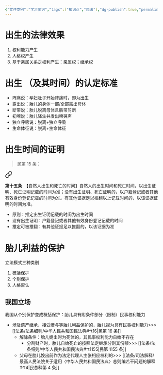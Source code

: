 ```yaml
---
{"文件类别":"学习笔记","tags":["知识点","民法"],"dg-publish":true,"permalink":"/学习笔记studyup/民法总论/出生/","dgPassFrontmatter":true,"created":"2024-07-04T11:00:30.490+08:00","updated":"2024-10-26T23:15:11.434+08:00"}
---
```


# 出生的法律效果
1. 权利能力产生
2. 人格权产生
3. 基于亲属关系之权利产生：亲属权；继承权

# 出生 （及其时间）的认定标准
- 阵痛说：孕妇肚子开始阵痛时，即为出生
- 露出说：胎儿的身体一部/全部露出母体
- 断带说：胎儿脱离母体且脐带剪断
- 初啼说：胎儿降生并发出啼哭声
- 独立呼吸说：脱离+独立呼吸
- 生命体征说：脱离+生命体征
# 出生时间的证明 
>民第 15 条：
<div class="transclusion internal-embed is-loaded"><a class="markdown-embed-link" href="////#t15" aria-label="Open link"><svg xmlns="http://www.w3.org/2000/svg" width="24" height="24" viewBox="0 0 24 24" fill="none" stroke="currentColor" stroke-width="2" stroke-linecap="round" stroke-linejoin="round" class="svg-icon lucide-link"><path d="M10 13a5 5 0 0 0 7.54.54l3-3a5 5 0 0 0-7.07-7.07l-1.72 1.71"></path><path d="M14 11a5 5 0 0 0-7.54-.54l-3 3a5 5 0 0 0 7.07 7.07l1.71-1.71"></path></svg></a><div class="markdown-embed">



**第十五条**　【自然人出生和死亡的时间】自然人的出生时间和死亡时间，以出生证明、死亡证明记载的时间为准；没有出生证明、死亡证明的，以户籍登记或者其他有效身份登记记载的时间为准。有其他证据足以推翻以上记载时间的，以该证据证明的时间为准。 

</div></div>


- 原则：推定出生证明记载的时间为出生时间
- 没有出生证明：户籍登记或者其他有效身份登记记载的时间
- 推定可被推翻：有其他证据足以推翻的，以该证据为准
# 胎儿利益的保护
立法模式三种类别
1. 概括保护
2. 个别保护 
3. 人格否认
## 我国立场
我国从个别保护变成概括保护：胎儿具有附条件部分（限制）民事权利能力
- 涉及遗产继承、接受赠与等胎儿利益保护的，胎儿视为具有民事权利能力>>> [[法条/法条细则/中华人民共和国民法典#^t16\|民第 16 条]] 
	- 解除条件：胎儿娩出时为死体的，其民事权利能力自始不存在
		- 分割财产时，胎儿自始死亡的按照法定继承分割其份额>>> [[法条/法条细则/中华人民共和国民法典#^t1155\|民第 1155 条]]
	- 父母在胎儿娩出前作为法定代理人主张相应权利的>>> [[法条/司法解释/最高人民法院关于适用〈中华人民共和国民法典〉总则编若干问题的解释#^t4\|民总释第 4 条]]